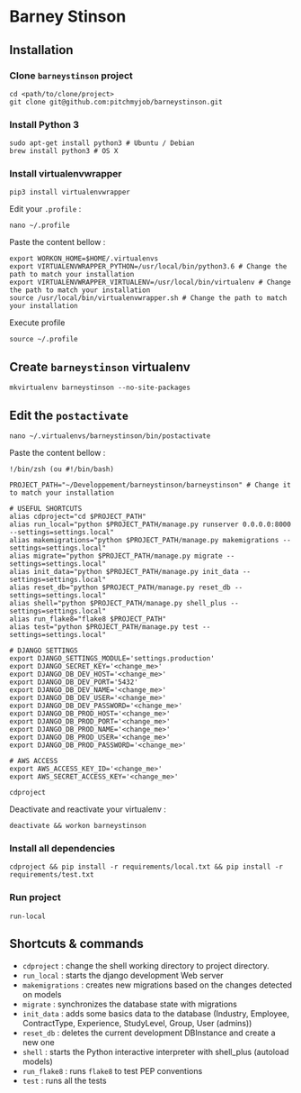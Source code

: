 # Barney Stinson

## Installation

### Clone `barneystinson` project

```
cd <path/to/clone/project>
git clone git@github.com:pitchmyjob/barneystinson.git
```

### Install Python 3

```
sudo apt-get install python3 # Ubuntu / Debian
brew install python3 # OS X
```

### Install virtualenvwrapper

```
pip3 install virtualenvwrapper
```

Edit your `.profile` :

```
nano ~/.profile
```

Paste the content bellow :

```
export WORKON_HOME=$HOME/.virtualenvs
export VIRTUALENVWRAPPER_PYTHON=/usr/local/bin/python3.6 # Change the path to match your installation
export VIRTUALENVWRAPPER_VIRTUALENV=/usr/local/bin/virtualenv # Change the path to match your installation
source /usr/local/bin/virtualenvwrapper.sh # Change the path to match your installation
```

Execute profile

```
source ~/.profile
```

## Create `barneystinson` virtualenv

```
mkvirtualenv barneystinson --no-site-packages
```

## Edit the `postactivate`

```
nano ~/.virtualenvs/barneystinson/bin/postactivate
```

Paste the content bellow :

```
!/bin/zsh (ou #!/bin/bash)

PROJECT_PATH="~/Developpement/barneystinson/barneystinson" # Change it to match your installation

# USEFUL SHORTCUTS
alias cdproject="cd $PROJECT_PATH"
alias run_local="python $PROJECT_PATH/manage.py runserver 0.0.0.0:8000 --settings=settings.local"
alias makemigrations="python $PROJECT_PATH/manage.py makemigrations --settings=settings.local"
alias migrate="python $PROJECT_PATH/manage.py migrate --settings=settings.local"
alias init_data="python $PROJECT_PATH/manage.py init_data --settings=settings.local"
alias reset_db="python $PROJECT_PATH/manage.py reset_db --settings=settings.local"
alias shell="python $PROJECT_PATH/manage.py shell_plus --settings=settings.local"
alias run_flake8="flake8 $PROJECT_PATH"
alias test="python $PROJECT_PATH/manage.py test --settings=settings.local"

# DJANGO SETTINGS
export DJANGO_SETTINGS_MODULE='settings.production'
export DJANGO_SECRET_KEY='<change_me>'
export DJANGO_DB_DEV_HOST='<change_me>'
export DJANGO_DB_DEV_PORT='5432'
export DJANGO_DB_DEV_NAME='<change_me>'
export DJANGO_DB_DEV_USER='<change_me>'
export DJANGO_DB_DEV_PASSWORD='<change_me>'
export DJANGO_DB_PROD_HOST='<change_me>'
export DJANGO_DB_PROD_PORT='<change_me>'
export DJANGO_DB_PROD_NAME='<change_me>'
export DJANGO_DB_PROD_USER='<change_me>'
export DJANGO_DB_PROD_PASSWORD='<change_me>'

# AWS ACCESS
export AWS_ACCESS_KEY_ID='<change_me>'
export AWS_SECRET_ACCESS_KEY='<change_me>'

cdproject
```

Deactivate and reactivate your virtualenv :

```
deactivate && workon barneystinson
```

### Install all dependencies

```
cdproject && pip install -r requirements/local.txt && pip install -r requirements/test.txt
```

### Run project

```
run-local
```

## Shortcuts & commands

* `cdproject` : change the shell working directory to project directory.
* `run_local` : starts the django development Web server
* `makemigrations` : creates new migrations based on the changes detected on models
* `migrate` : synchronizes the database state with migrations
* `init_data` : adds some basics data to the database (Industry, Employee, ContractType, Experience, StudyLevel, Group, User (admins))
* `reset_db` : deletes the current development DBInstance and create a new one
* `shell` : starts the Python interactive interpreter with shell_plus (autoload models)
* `run_flake8` : runs `flake8` to test PEP conventions
* `test` : runs all the tests
